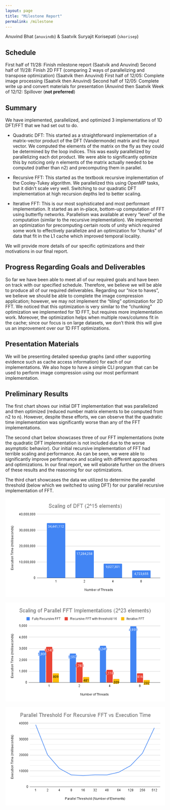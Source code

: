 ```yaml
---
layout: page
title: "Milestone Report"
permalink: /milestone
---
```


Anuvind Bhat (`anuvindb`) & Saatvik Suryajit Korisepati (`skorisep`)

## **Schedule**

First half of 11/28:     Finish milestone report (Saatvik and Anuvind)
Second half of 11/28:    Finish 2D FFT (comparing 2 ways of parallelizing and transpose optimization) (Saatvik then Anuvind)
First half of 12/05:     Complete image processing (Saatvik then Anuvind)
Second half of 12/05:    Complete write up and convert materials for presentation (Anuvind then Saatvik
Week of 12/12:           Spillover (**not preferred**)

## **Summary**

We have implemented, parallelized, and optimized 3 implementations of 1D DFT/FFT that we had set out to do.

- Quadratic DFT: This started as a straightforward implementation of a matrix-vector product of the DFT (Vandermonde) matrix and the input vector. We computed the elements of the matrix on the fly as they could be determined by the loop indices. This was easily parallelized by parallelizing each dot product. We were able to significantly optimize this by noticing only n elements of the matrix actually needed to be computed (rather than n2) and precomputing them in parallel.

- Recursive FFT: This started as the textbook recursive implementation of the Cooley-Tukey algorithm. We parallelized this using OpenMP tasks, but it didn’t scale very well. Switching to our quadratic DFT implementation at high recursion depths led to better scaling.

- Iterative FFT: This is our most sophisticated and most performant implementation. It started as an in-place, bottom-up computation of FFT using butterfly networks. Parallelism was available at every “level” of the computation (similar to the recursive implementation). We implemented an optimization for precomputing certain roots of unity which required some work to effectively parallelize and an optimization for “chunks” of data that fit in the L1 cache which improved temporal locality.

We will provide more details of our specific optimizations and their motivations in our final report.

## **Progress Regarding Goals and Deliverables**

So far we have been able to meet all of our required goals and have been on track with our specified schedule. Therefore, we believe we will be able to produce all of our required deliverables. Regarding our “nice to haves”, we believe we should be able to complete the image compression application; however, we may not implement the “tiling” optimization for 2D FFT. We noticed that this optimization is very similar to the “chunking” optimization we implemented for 1D FFT, but requires more implementation work. Moreover, the optimization helps when multiple rows/columns fit in the cache; since our focus is on large datasets, we don’t think this will give us an improvement over our 1D FFT optimizations.

## **Presentation Materials**
We will be presenting detailed speedup graphs (and other supporting evidence such as cache access information) for each of our implementations. We also hope to have a simple CLI program that can be used to perform image compression using our most performant implementation.

## **Preliminary Results**

The first chart shows our initial DFT implementation that was parallelized and then optimized (reduced number matrix elements to be computed from n2 to n). However, despite these efforts, we can observe that the quadratic time implementation was significantly worse than any of the FFT implementations.

The second chart below showcases three of our FFT implementations (note the quadratic DFT implementation is not included due to the worse asymptotic behavior). Our initial recursive implementation of FFT had terrible scaling and performance. As can be seen, we were able to significantly improve performance and scaling with different approaches and optimizations. In our final report, we will elaborate further on the drivers of these results and the reasoning for our optimizations.

The third chart showcases the data we utilized to determine the parallel threshold (below which we switched to using DFT) for our parallel recursive implementation of FFT.

![Graph of execution time for DFT implementation](dftTime.png)

![Graph of execution time for for all 1D FFT implementation](parallelImplementationsTime.png)

![Graph of recursion depth vs execution time for recursive FFT implementation](parThreshold.png)
